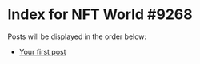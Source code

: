 # Index for NFT World #9268
Posts will be displayed in the order below:

- [Your first post](./001-first.md)

